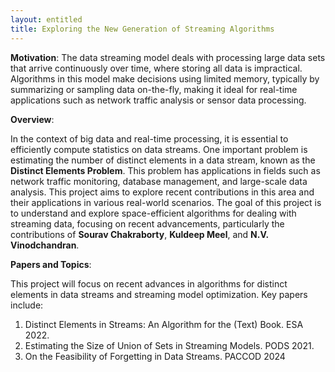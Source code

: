 ```yaml
---
layout: entitled
title: Exploring the New Generation of Streaming Algorithms
---
```


**Motivation**: The data streaming model deals with processing large data sets that arrive continuously over time, where storing all data is impractical. Algorithms in this model make decisions using limited memory, typically by summarizing or sampling data on-the-fly, making it ideal for real-time applications such as network traffic analysis or sensor data processing.

**Overview**:

In the context of big data and real-time processing, it is essential to efficiently compute statistics on data streams. One important problem is estimating the number of distinct elements in a data stream, known as the **Distinct Elements Problem**. This problem has applications in fields such as network traffic monitoring, database management, and large-scale data analysis.
This project aims to explore recent contributions in this area and their applications in various real-world scenarios.
The goal of this project is to understand and explore space-efficient algorithms for dealing with streaming data, focusing on recent advancements, particularly the contributions of **Sourav Chakraborty**, **Kuldeep Meel**, and **N.V. Vinodchandran**.

**Papers and Topics**:

This project will focus on recent advances in algorithms for distinct elements in data streams and streaming model optimization. Key papers include:
1. Distinct Elements in Streams: An Algorithm for the (Text) Book. ESA 2022.
2. Estimating the Size of Union of Sets in Streaming Models. PODS 2021.
3. On the Feasibility of Forgetting in Data Streams. PACCOD 2024
